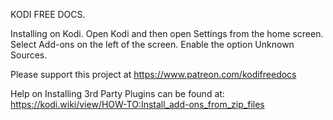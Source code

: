 KODI FREE DOCS. 


Installing on Kodi. 
Open Kodi and then open Settings from the home screen. Select Add-ons on the left of the screen. Enable the option Unknown Sources. 


Please support this project at https://www.patreon.com/kodifreedocs



Help on Installing 3rd Party Plugins can be found at: 
https://kodi.wiki/view/HOW-TO:Install_add-ons_from_zip_files
